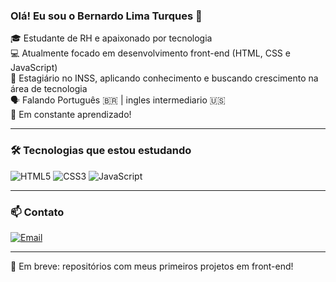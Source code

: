 ### Olá! Eu sou o Bernardo Lima Turques 👋

🎓 Estudante de RH e apaixonado por tecnologia  
💻 Atualmente focado em desenvolvimento front-end (HTML, CSS e JavaScript)  
📍 Estagiário no INSS, aplicando conhecimento e buscando crescimento na área de tecnologia  
🗣️ Falando Português 🇧🇷 | ingles intermediario  🇺🇸  
🚀 Em constante aprendizado!

---

### 🛠️ Tecnologias que estou estudando
![HTML5](https://img.shields.io/badge/HTML5-E34F26?style=for-the-badge&logo=html5&logoColor=white)
![CSS3](https://img.shields.io/badge/CSS3-1572B6?style=for-the-badge&logo=css3&logoColor=white)
![JavaScript](https://img.shields.io/badge/JavaScript-F7DF1E?style=for-the-badge&logo=javascript&logoColor=black)

---

### 📫 Contato
[![Email](https://img.shields.io/badge/Gmail-bernardhs369@gmail.com-red?style=for-the-badge&logo=gmail)](mailto:bernardhs369@gmail.com)

---

🔧 Em breve: repositórios com meus primeiros projetos em front-end!
